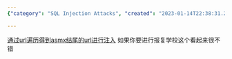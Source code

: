 ```yaml
---
{"category": "SQL Injection Attacks", "created": "2023-01-14T22:38:31.205Z", "date": "2023-01-14 22:38:31", "description": "This article discusses a SQL injection attack on the '正方教务系统' (Xiàngfāng Jiaodǎo Xìtǐng) using an ASMX URL. The text proposes utilizing this vulnerability as a means of retaliation against a school.", "modified": "2023-01-14T22:41:20.024Z", "tags": ["SQL injection", "ASMX URL", "Xiàngfāng Jiaodǎo Xìtǐng", "cyber attack", "school vulnerability", "retaliation", "web security"], "title": "正方教务系统sql注入"}

---
```


[通过url遍历得到asmx结尾的url进行注入](https://cn-sec.com/archives/76623.html) 如果你要进行报复学校这个看起来很不错
